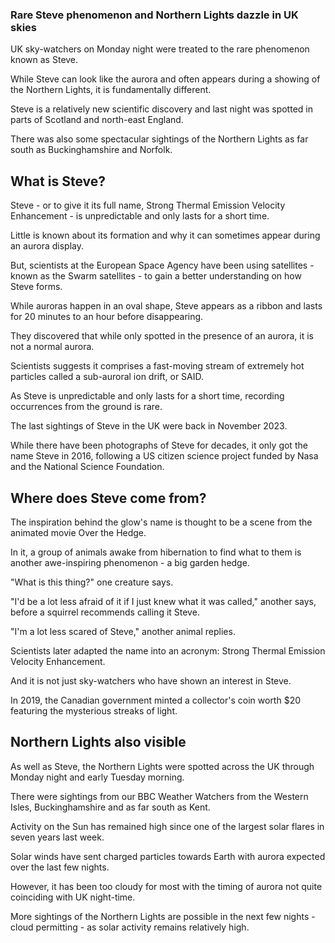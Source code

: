 ### Rare Steve phenomenon and Northern Lights dazzle in UK skies
UK sky-watchers on Monday night were treated to the rare phenomenon known as Steve.

While Steve can look like the aurora and often appears during a showing of the Northern Lights, it is fundamentally different.

Steve is a relatively new scientific discovery and last night was spotted in parts of Scotland and north-east England.

There was also some spectacular sightings of the Northern Lights as far south as Buckinghamshire and Norfolk.

## What is Steve?

Steve - or to give it its full name, Strong Thermal Emission Velocity Enhancement - is unpredictable and only lasts for a short time.

Little is known about its formation and why it can sometimes appear during an aurora display.

But, scientists at the European Space Agency have been using satellites - known as the Swarm satellites - to gain a better understanding on how Steve forms.

While auroras happen in an oval shape, Steve appears as a ribbon and lasts for 20 minutes to an hour before disappearing.

They discovered that while only spotted in the presence of an aurora, it is not a normal aurora.

Scientists suggests it comprises a fast-moving stream of extremely hot particles called a sub-auroral ion drift, or SAID.

As Steve is unpredictable and only lasts for a short time, recording occurrences from the ground is rare.

The last sightings of Steve in the UK were back in November 2023.

While there have been photographs of Steve for decades, it only got the name Steve in 2016, following a US citizen science project funded by Nasa and the National Science Foundation.

## Where does Steve come from?

The inspiration behind the glow's name is thought to be a scene from the animated movie Over the Hedge.

In it, a group of animals awake from hibernation to find what to them is another awe-inspiring phenomenon - a big garden hedge.

"What is this thing?" one creature says.

"I'd be a lot less afraid of it if I just knew what it was called," another says, before a squirrel recommends calling it Steve.

"I'm a lot less scared of Steve," another animal replies.

Scientists later adapted the name into an acronym: Strong Thermal Emission Velocity Enhancement.

And it is not just sky-watchers who have shown an interest in Steve.

In 2019, the Canadian government minted a collector's coin worth $20 featuring the mysterious streaks of light.


## Northern Lights also visible

As well as Steve, the Northern Lights were spotted across the UK through Monday night and early Tuesday morning.

There were sightings from our BBC Weather Watchers from the Western Isles, Buckinghamshire and as far south as Kent.

Activity on the Sun has remained high since one of the largest solar flares in seven years last week.

Solar winds have sent charged particles towards Earth with aurora expected over the last few nights.

However, it has been too cloudy for most with the timing of aurora not quite coinciding with UK night-time.

More sightings of the Northern Lights are possible in the next few nights - cloud permitting - as solar activity remains relatively high.
